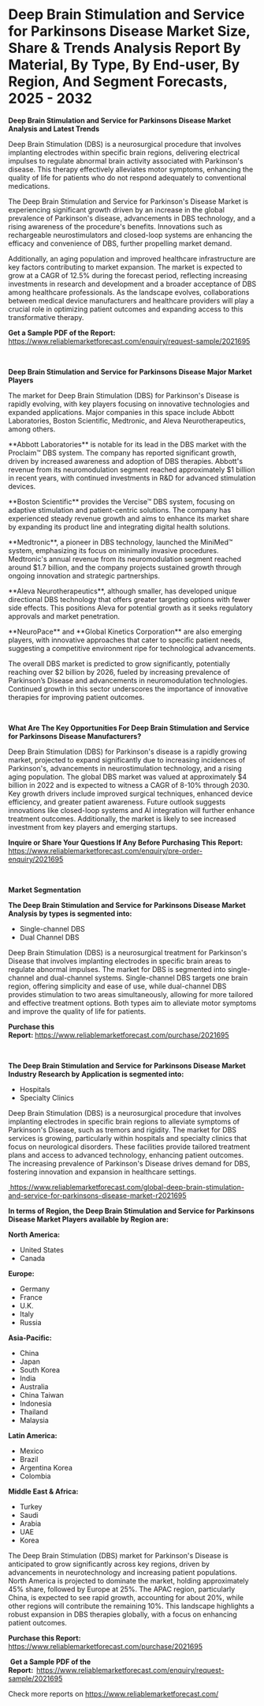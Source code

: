 <p><h1>Deep Brain Stimulation and Service for Parkinsons Disease Market Size, Share & Trends Analysis Report By Material, By Type, By End-user, By Region, And Segment Forecasts, 2025 - 2032</h1></p><p><strong>Deep Brain Stimulation and Service for Parkinsons Disease Market Analysis and Latest Trends</strong></p>
<p><p>Deep Brain Stimulation (DBS) is a neurosurgical procedure that involves implanting electrodes within specific brain regions, delivering electrical impulses to regulate abnormal brain activity associated with Parkinson's disease. This therapy effectively alleviates motor symptoms, enhancing the quality of life for patients who do not respond adequately to conventional medications.</p><p>The Deep Brain Stimulation and Service for Parkinson's Disease Market is experiencing significant growth driven by an increase in the global prevalence of Parkinson's disease, advancements in DBS technology, and a rising awareness of the procedure's benefits. Innovations such as rechargeable neurostimulators and closed-loop systems are enhancing the efficacy and convenience of DBS, further propelling market demand.</p><p>Additionally, an aging population and improved healthcare infrastructure are key factors contributing to market expansion. The market is expected to grow at a CAGR of 12.5% during the forecast period, reflecting increasing investments in research and development and a broader acceptance of DBS among healthcare professionals. As the landscape evolves, collaborations between medical device manufacturers and healthcare providers will play a crucial role in optimizing patient outcomes and expanding access to this transformative therapy.</p></p>
<p><strong>Get a Sample PDF of the Report:&nbsp;</strong> <a href="https://www.reliablemarketforecast.com/enquiry/request-sample/2021695?utm_campaign=2293&utm_medium=2&utm_source=Github&utm_content=ia&utm_term=29032025&utm_id=deep-brain-stimulation-and-service-for-parkinsons-disease">https://www.reliablemarketforecast.com/enquiry/request-sample/2021695</a></p>
<p>&nbsp;</p>
<p><strong>Deep Brain Stimulation and Service for Parkinsons Disease Major Market Players</strong></p>
<p><p>The market for Deep Brain Stimulation (DBS) for Parkinson's Disease is rapidly evolving, with key players focusing on innovative technologies and expanded applications. Major companies in this space include Abbott Laboratories, Boston Scientific, Medtronic, and Aleva Neurotherapeutics, among others.</p><p>**Abbott Laboratories** is notable for its lead in the DBS market with the Proclaim™ DBS system. The company has reported significant growth, driven by increased awareness and adoption of DBS therapies. Abbott's revenue from its neuromodulation segment reached approximately $1 billion in recent years, with continued investments in R&D for advanced stimulation devices.</p><p>**Boston Scientific** provides the Vercise™ DBS system, focusing on adaptive stimulation and patient-centric solutions. The company has experienced steady revenue growth and aims to enhance its market share by expanding its product line and integrating digital health solutions.</p><p>**Medtronic**, a pioneer in DBS technology, launched the MiniMed™ system, emphasizing its focus on minimally invasive procedures. Medtronic's annual revenue from its neuromodulation segment reached around $1.7 billion, and the company projects sustained growth through ongoing innovation and strategic partnerships.</p><p>**Aleva Neurotherapeutics**, although smaller, has developed unique directional DBS technology that offers greater targeting options with fewer side effects. This positions Aleva for potential growth as it seeks regulatory approvals and market penetration.</p><p>**NeuroPace** and **Global Kinetics Corporation** are also emerging players, with innovative approaches that cater to specific patient needs, suggesting a competitive environment ripe for technological advancements. </p><p>The overall DBS market is predicted to grow significantly, potentially reaching over $2 billion by 2026, fueled by increasing prevalence of Parkinson’s Disease and advancements in neuromodulation technologies. Continued growth in this sector underscores the importance of innovative therapies for improving patient outcomes.</p></p>
<p>&nbsp;</p>
<p><strong>What Are The Key Opportunities For Deep Brain Stimulation and Service for Parkinsons Disease Manufacturers?</strong></p>
<p><p>Deep Brain Stimulation (DBS) for Parkinson's disease is a rapidly growing market, projected to expand significantly due to increasing incidences of Parkinson's, advancements in neurostimulation technology, and a rising aging population. The global DBS market was valued at approximately $4 billion in 2022 and is expected to witness a CAGR of 8-10% through 2030. Key growth drivers include improved surgical techniques, enhanced device efficiency, and greater patient awareness. Future outlook suggests innovations like closed-loop systems and AI integration will further enhance treatment outcomes. Additionally, the market is likely to see increased investment from key players and emerging startups.</p></p>
<p><strong>Inquire or Share Your Questions If Any Before Purchasing This Report:</strong> <a href="https://www.reliablemarketforecast.com/enquiry/pre-order-enquiry/2021695?utm_campaign=2293&utm_medium=2&utm_source=Github&utm_content=ia&utm_term=29032025&utm_id=deep-brain-stimulation-and-service-for-parkinsons-disease">https://www.reliablemarketforecast.com/enquiry/pre-order-enquiry/2021695</a></p>
<p>&nbsp;</p>
<p><strong>Market Segmentation</strong></p>
<p><strong>The Deep Brain Stimulation and Service for Parkinsons Disease Market Analysis by types is segmented into:</strong></p>
<p><ul><li>Single-channel DBS</li><li>Dual Channel DBS</li></ul></p>
<p><p>Deep Brain Stimulation (DBS) is a neurosurgical treatment for Parkinson's Disease that involves implanting electrodes in specific brain areas to regulate abnormal impulses. The market for DBS is segmented into single-channel and dual-channel systems. Single-channel DBS targets one brain region, offering simplicity and ease of use, while dual-channel DBS provides stimulation to two areas simultaneously, allowing for more tailored and effective treatment options. Both types aim to alleviate motor symptoms and improve the quality of life for patients.</p></p>
<p><strong>Purchase this Report:&nbsp;</strong><a href="https://www.reliablemarketforecast.com/purchase/2021695?utm_campaign=2293&utm_medium=2&utm_source=Github&utm_content=ia&utm_term=29032025&utm_id=deep-brain-stimulation-and-service-for-parkinsons-disease">https://www.reliablemarketforecast.com/purchase/2021695</a></p>
<p>&nbsp;</p>
<p><strong>The Deep Brain Stimulation and Service for Parkinsons Disease Market Industry Research by Application is segmented into:</strong></p>
<p><ul><li>Hospitals</li><li>Specialty Clinics</li></ul></p>
<p><p>Deep Brain Stimulation (DBS) is a neurosurgical procedure that involves implanting electrodes in specific brain regions to alleviate symptoms of Parkinson's Disease, such as tremors and rigidity. The market for DBS services is growing, particularly within hospitals and specialty clinics that focus on neurological disorders. These facilities provide tailored treatment plans and access to advanced technology, enhancing patient outcomes. The increasing prevalence of Parkinson's Disease drives demand for DBS, fostering innovation and expansion in healthcare settings.</p></p>
<p><a href="https://www.reliablemarketforecast.com/global-deep-brain-stimulation-and-service-for-parkinsons-disease-market-r2021695?utm_campaign=2293&utm_medium=2&utm_source=Github&utm_content=ia&utm_term=29032025&utm_id=deep-brain-stimulation-and-service-for-parkinsons-disease">&nbsp;https://www.reliablemarketforecast.com/global-deep-brain-stimulation-and-service-for-parkinsons-disease-market-r2021695</a></p>
<p><strong>In terms of Region, the Deep Brain Stimulation and Service for Parkinsons Disease Market Players available by Region are:</strong></p>
<p>
    <p> <strong> North America: </strong>
        <ul>
            <li>United States</li>
            <li>Canada</li>
        </ul>
        </p> 
    <p> <strong> Europe: </strong>
        <ul>
            <li>Germany</li>
            <li>France</li>
            <li>U.K.</li>
            <li>Italy</li>
            <li>Russia</li>
        </ul>
        </p> 
    <p> <strong> Asia-Pacific: </strong>
        <ul>
            <li>China</li>
            <li>Japan</li>
            <li>South Korea</li>
            <li>India</li>
            <li>Australia</li>
            <li>China Taiwan</li>
            <li>Indonesia</li>
            <li>Thailand</li>
            <li>Malaysia</li>
        </ul>
        </p> 
    <p> <strong> Latin America: </strong>
        <ul>
            <li>Mexico</li>
            <li>Brazil</li>
            <li>Argentina Korea</li>
            <li>Colombia</li>
        </ul>
        </p> 
    <p> <strong> Middle East & Africa: </strong>
        <ul>
            <li>Turkey</li>
            <li>Saudi</li>
            <li>Arabia</li>
            <li>UAE</li>
            <li>Korea</li>
        </ul>
    </p>
    </p>
<p><p>The Deep Brain Stimulation (DBS) market for Parkinson's Disease is anticipated to grow significantly across key regions, driven by advancements in neurotechnology and increasing patient populations. North America is projected to dominate the market, holding approximately 45% share, followed by Europe at 25%. The APAC region, particularly China, is expected to see rapid growth, accounting for about 20%, while other regions will contribute the remaining 10%. This landscape highlights a robust expansion in DBS therapies globally, with a focus on enhancing patient outcomes.</p></p>
<p><strong>Purchase this Report: </strong><a href="https://www.reliablemarketforecast.com/purchase/2021695?utm_campaign=2293&utm_medium=2&utm_source=Github&utm_content=ia&utm_term=29032025&utm_id=deep-brain-stimulation-and-service-for-parkinsons-disease">https://www.reliablemarketforecast.com/purchase/2021695</a></p>
<p>&nbsp;<strong>Get a Sample PDF of the Report:&nbsp;&nbsp;</strong><a href="https://www.reliablemarketforecast.com/enquiry/request-sample/2021695?utm_campaign=2293&utm_medium=2&utm_source=Github&utm_content=ia&utm_term=29032025&utm_id=deep-brain-stimulation-and-service-for-parkinsons-disease">https://www.reliablemarketforecast.com/enquiry/request-sample/2021695</a></p>
<p><strong></strong></p>
<p>Check more reports on <a href="https://www.reliablemarketforecast.com/?utm_campaign=2293&utm_medium=2&utm_source=Github&utm_content=ia&utm_term=29032025&utm_id=deep-brain-stimulation-and-service-for-parkinsons-disease">https://www.reliablemarketforecast.com/</a></p>